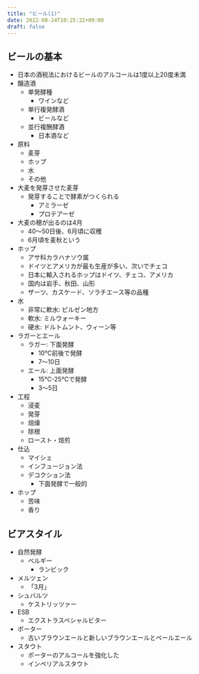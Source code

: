 ```yaml
---
title: "ビール(1)"
date: 2022-08-24T10:25:22+09:00
draft: false
---
```


## ビールの基本

- 日本の酒税法におけるビールのアルコールは1度以上20度未満
- 醸造酒
    - 単発酵種
        - ワインなど
    - 単行複発酵酒
        - ビールなど
    - 並行複醗酵酒
        - 日本酒など
- 原料
    - 麦芽
    - ホップ
    - 水
    - その他
- 大麦を発芽させた麦芽
    - 発芽することで酵素がつくられる
        - アミラーゼ
        - プロテアーゼ
- 大麦の穂が出るのは4月
    - 40～50日後、6月頃に収穫
    - 6月頃を麦秋という
- ホップ
    - アサ科カラハナソウ属
    - ドイツとアメリカが最も生産が多い、次いでチェコ
    - 日本に輸入されるホップはドイツ、チェコ、アメリカ
    - 国内は岩手、秋田、山形
    - ザーツ、カスケード、ソラチエース等の品種
- 水
    - 非常に軟水: ピルゼン地方
    - 軟水: ミルウォーキー
    - 硬水: ドルトムント、ウィーン等
- ラガーとエール
    - ラガー: 下面発酵
        - 10℃前後で発酵
        - 7～10日
    - エール: 上面発酵
        - 15℃-25℃で発酵
        - 3～5日
- 工程
    - 浸麦
    - 発芽
    - 焙燥
    - 除根
    - ロースト・焙煎
- 仕込
    - マイシェ
    - インフュージョン法
    - デコクション法
        - 下面発酵で一般的
- ホップ
    - 苦味
    - 香り


## ビアスタイル

- 自然発酵
    - ベルギー
        - ランビック
- メルツェン
    - 「3月」
- シュバルツ
    - ケストリッツァー
- ESB
    - エクストラスペシャルビター
- ポーター
    - 古いブラウンエールと新しいブラウンエールとペールエール
- スタウト
    - ポーターのアルコールを強化した
    - インペリアルスタウト
